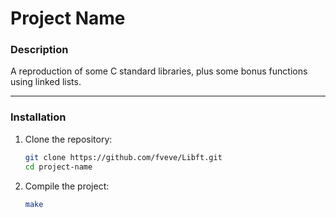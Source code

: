 # **Project Name**

### **Description**  
A reproduction of some C standard libraries, plus some bonus functions using linked lists.

---

### **Installation**  
1. Clone the repository:  
   ```bash
   git clone https://github.com/fveve/Libft.git
   cd project-name
2. Compile the project:
     ```bash
     make
